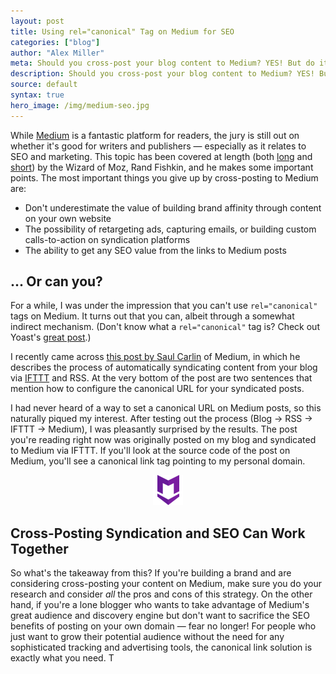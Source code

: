 ```yaml
---
layout: post
title: Using rel="canonical" Tag on Medium for SEO
categories: ["blog"]
author: "Alex Miller"
meta: Should you cross-post your blog content to Medium? YES! But do it the right way using rel="canonical" to maximize your content's SEO value.
description: Should you cross-post your blog content to Medium? YES! But do it the right way using rel="canonical" to maximize your content's SEO value.
source: default
syntax: true
hero_image: /img/medium-seo.jpg
---
```


While [Medium](https://medium.com) is a fantastic platform for readers, the jury is still out on whether it's good for writers and publishers &mdash; especially as it relates to SEO and marketing. This topic has been covered at length (both [long](https://moz.com/blog/use-hosted-blog-platforms-seo-content-distribution) and [short](https://twitter.com/randfish/status/668674305065025536)) by the Wizard of Moz, Rand Fishkin, and he makes some important points. The most important things you give up by cross-posting to Medium are:

- Don't underestimate the value of building brand affinity through content on your own website
- The possibility of retargeting ads, capturing emails, or building custom calls-to-action on syndication platforms
- The ability to get any SEO value from the links to Medium posts

## ... Or can you?

For a while, I was under the impression that you can't use `rel="canonical"` tags on Medium. It turns out that you can, albeit through a somewhat indirect mechanism. (Don't know what a `rel="canonical"` tag is? Check out Yoast's [great post](https://yoast.com/rel-canonical/).)

I recently came across [this post by Saul Carlin](https://medium.com/@saul/creating-medium-stories-via-rss-c2ac93d08288#.x7n4uvdd2) of Medium, in which he describes the process of automatically syndicating content from your blog via [IFTTT](https://ifttt.com/) and RSS. At the very bottom of the post are two sentences that mention how to configure the canonical URL for your syndicated posts. 

I had never heard of a way to set a canonical URL on Medium posts, so this naturally piqued my interest. After testing out the process (Blog → RSS → IFTTT → Medium), I was pleasantly surprised by the results. The post you're reading right now was originally posted on my blog and syndicated to Medium via IFTTT. If you'll look at the source code of the post on Medium, you'll see a canonical link tag pointing to my personal domain. 

<div style="width: 100%; text-align: center;">
<img title="rel='canonical' tags on Medium for SEO" alt="rel='canonical' tags on Medium for SEO" src="https://github.com/adam-p/markdown-here/raw/master/src/common/images/icon48.png">
</div>

## Cross-Posting Syndication and SEO Can Work Together
So what's the takeaway from this? If you're building a brand and are considering cross-posting your content on Medium, make sure you do your research and consider *all* the pros and cons of this strategy. On the other hand, if you're a lone blogger who wants to take advantage of Medium's great audience and discovery engine but don't want to sacrifice the SEO benefits of posting on your own domain &mdash; fear no longer! For people who just want to grow their potential audience without the need for any sophisticated tracking and advertising tools, the canonical link solution is exactly what you need. T
